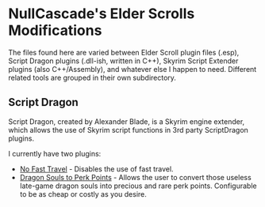 NullCascade's Elder Scrolls Modifications
=============

The files found here are varied between Elder Scroll plugin files (.esp), Script Dragon plugins (.dll-ish, written in C++), Skyrim Script Extender plugins (also C++/Assembly), and whatever else I happen to need. Different related tools are grouped in their own subdirectory.

Script Dragon
-------

Script Dragon, created by Alexander Blade, is a Skyrim engine extender, which allows the use of Skyrim script functions in 3rd party ScriptDragon plugins.

I currently have two plugins:

 * [No Fast Travel](http://www.skyrimnexus.com/downloads/file.php?id=2075) - Disables the use of fast travel.
 * [Dragon Souls to Perk Points](http://www.skyrimnexus.com/downloads/file.php?id=2063) - Allows the user to convert those useless late-game dragon souls into precious and rare perk points. Configurable to be as cheap or costly as you desire.